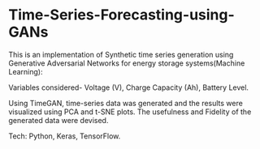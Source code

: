 # Time-Series-Forecasting-using-GANs
This is an implementation of Synthetic time series generation using Generative Adversarial Networks for energy storage systems(Machine Learning): 

Variables considered- Voltage (V), Charge Capacity (Ah), Battery Level.

Using TimeGAN, time-series data was generated and the results were visualized using PCA and t-SNE plots. The usefulness and Fidelity of the generated data were devised.

Tech: Python, Keras, TensorFlow.


